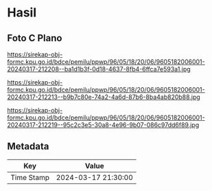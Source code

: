 # Hasil

## Foto C Plano

https://sirekap-obj-formc.kpu.go.id/bdce/pemilu/ppwp/96/05/18/20/06/9605182006001-20240317-212208--ba1d1b3f-0d18-4637-8fb4-6ffca7e593a1.jpg

https://sirekap-obj-formc.kpu.go.id/bdce/pemilu/ppwp/96/05/18/20/06/9605182006001-20240317-212213--b9b7c80e-74a2-4a6d-87b6-8ba4ab820b88.jpg

https://sirekap-obj-formc.kpu.go.id/bdce/pemilu/ppwp/96/05/18/20/06/9605182006001-20240317-212219--95c2c3e5-30a8-4e96-9b07-086c97dd6f89.jpg


## Metadata

| Key        | Value               |
| ---------- | ------------------- |
| Time Stamp | 2024-03-17 21:30:00 |



